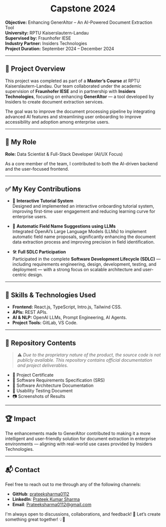 <h1 align="center">Capstone 2024</h1>

**Objective:** Enhancing GenerAItor – An AI-Powered Document Extraction Tool  
**University:** RPTU Kaiserslautern-Landau  
**Supervised by:** Fraunhofer IESE  
**Industry Partner:** Insiders Technologies  
**Project Duration:** September 2024 – December 2024  


---

## 📌 Project Overview

This project was completed as part of a **Master’s Course** at RPTU Kaiserslautern-Landau. Our team collaborated under the academic supervision of **Fraunhofer IESE** and in partnership with **Insiders Technologies**, focusing on enhancing **GenerAItor** — a tool developed by Insiders to create document extraction services.

The goal was to improve the document processing pipeline by integrating advanced AI features and streamlining user onboarding to improve accessibility and adoption among enterprise users.

---

## 👤 My Role

**Role:** Data Scientist & Full-Stack Developer (AI/UX Focus)

As a core member of the team, I contributed to both the AI-driven backend and the user-focused frontend.

---

## ✅ My Key Contributions

- 🧭 **Interactive Tutorial System**  
  Designed and implemented an interactive onboarding tutorial system, improving first-time user engagement and reducing learning curve for enterprise users.

- 🧠 **Automatic Field Name Suggestions using LLMs**  
  Integrated OpenAI’s Large Language Models (LLMs) to implement automatic field name proposals, significantly enhancing the document data extraction process and improving precision in field identification.

- 🛠 **Full SDLC Participation**  
  Participated in the complete **Software Development Lifecycle (SDLC)** — including requirements engineering, design, development, testing, and deployment — with a strong focus on scalable architecture and user-centric design.

---

## 🧠 Skills & Technologies Used

- **Frontend:** React.js, TypeScript, Intro.js, Tailwind CSS.  
- **APIs:** REST APIs.  
- **AI & NLP:** OpenAI LLMs, Prompt Engineering, AI Agents.  
- **Project Tools:** GitLab, VS Code. 

---

## 📂 Repository Contents

> ⚠️ *Due to the proprietary nature of the product, the source code is not publicly available. This repository contains official documentation and project deliverables.*

- 📜 Project Certificate  
- 📝 Software Requirements Specification (SRS)  
- 🧩 Software Architecture Documentation  
- 🧪 Usability Testing Document 
- 📷 Screenshots of Results  

---

## 🏆 Impact

The enhancements made to GenerAItor contributed to making it a more intelligent and user-friendly solution for document extraction in enterprise environments — aligning with real-world use cases provided by Insiders Technologies.

---

## 📬 Contact

Feel free to reach out to me through any of the following channels:

- **GitHub**: [prateeksharma0112](https://github.com/prateeksharma0112)
- **LinkedIn**: [Prateek Kumar Sharma](https://www.linkedin.com/in/prateek-sharma-576105135/)
- **Email**: [Prateeksharma0112@gmail.com](mailto:prateeksharma0112@gmail.com)

I'm always open to discussions, collaborations, and feedback! 🚀 Let’s create something great together! 💡🤝

